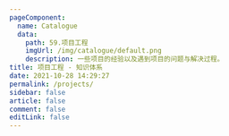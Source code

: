 ```yaml
---
pageComponent: 
  name: Catalogue
  data: 
    path: 59.项目工程
    imgUrl: /img/catalogue/default.png
    description: 一些项目的经验以及遇到项目的问题与解决过程。
title: 项目工程 - 知识体系
date: 2021-10-28 14:29:27
permalink: /projects/
sidebar: false
article: false
comment: false
editLink: false
---
```


